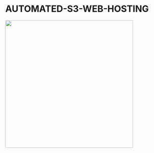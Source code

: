 # AUTOMATED-S3-WEB-HOSTING

<img src="https://github.com/gowtthamm/TERRAFORM-WEBHOSTING-S3/blob/8bbb95c8acf4d838d9da55835a4610aac628b4cd/OVERVIEW.png" width="400" height="400" />
